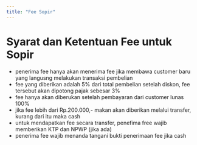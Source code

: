 ```yaml
---
title: "Fee Sopir"
---
```



# Syarat dan Ketentuan Fee untuk Sopir
 
- penerima fee hanya akan menerima fee jika membawa customer baru yang langusng melakukan transaksi pembelian
- fee yang diberikan adalah 5% dari total pembelian setelah diskon, fee tersebut akan dipotong pajak sebesar 3%
- fee hanya akan diberukan setelah pembayaran dari customer lunas 100%
- jika fee lebih dari Rp.200.000,- makan akan diberikan melalui transfer, kurang dari itu maka cash
- untuk mendapatkan fee secara transfer, penefima free wajib memberikan KTP dan NPWP (jika ada)
- penerima fee wajib menanda tangani bukti penerimaan fee jika cash